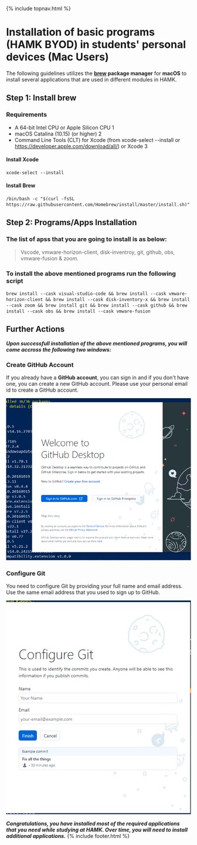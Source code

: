 {% include topnav.html %}
# Installation of basic programs (HAMK BYOD) in students' personal devices (Mac Users)
The following guidelines utilizes the **[brew](https://brew.sh/) package manager** for **macOS** to install several applications that are used in different modules in HAMK. 
## Step 1: Install brew
### Requirements
* A 64-bit Intel CPU or Apple Silicon CPU 1
* macOS Catalina (10.15) (or higher) 2
* Command Line Tools (CLT) for Xcode (from xcode-select --install or https://developer.apple.com/download/all/) or Xcode 3

#### Install Xcode 
```
xcode-select --install
```
#### Install Brew
```
/bin/bash -c "$(curl -fsSL https://raw.githubusercontent.com/Homebrew/install/master/install.sh)"
```

## Step 2: Programs/Apps Installation
### The list of apss that you are going to install is as below: <br>
> Vscode, vmware-horizon-client, disk-inventroy, git, github, obs, vmware-fusion & zoom.
### To install the above mentioned programs run the following script
```
brew install --cask visual-studio-code && brew install --cask vmware-horizon-client && brew install --cask disk-inventory-x && brew install --cask zoom && brew install git && brew install --cask github && brew install --cask obs && brew install --cask vmware-fusion
```
## Further Actions
 ***Upon successfull installation of the above mentioned programs, you will come accross the following two windows:*** 

### Create GitHub Account
If you already have a **GitHub account**, you can sign in and if you don't have one, you can create a new GitHub account. Please use your personal email id to create a GitHub account. 

![Githhub account creation](/assets/githubaccount.png "Please click Create your free account or Sign in to GitHUb.com depending on your situation")

### Configure Git
You need to configure Git by providing your full name and email address. Use the same email address that you used to sign up to GitHub.

![Configure Git](/assets/configureGit.png "Please use your Full Name and email ")

***Congratulations, you have installed most of the required applications that you need while studying at HAMK. Over time, you will need to install additional applications.***
 {% include footer.html %}

